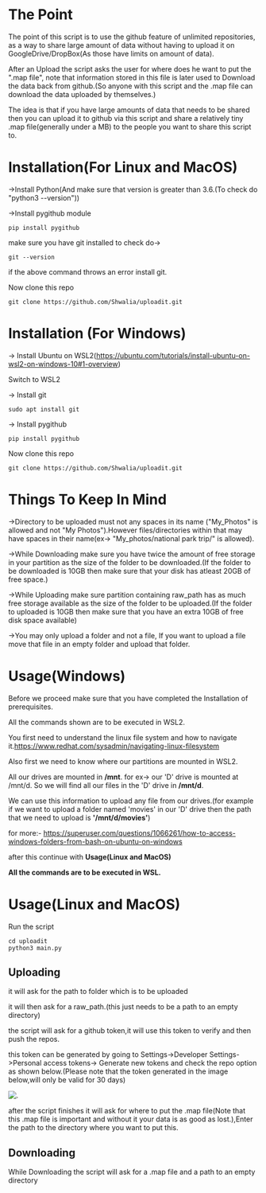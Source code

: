 # The Point
The point of this script is to use the github feature of unlimited repositories, as a way to share large amount of data without having to upload it on GoogleDrive/DropBox(As those have limits on amount of data).

After an Upload the script asks the user for where does he want to put the ".map file", note that information stored in this file is later used to Download the data back from github.(So anyone with this script and the .map file can download the data uploaded by themselves.)

The idea is that if you have large amounts of data that needs to be shared then you can upload it to github via this script and share a relatively tiny .map file(generally under a MB) to the people you want to share this script to.





# Installation(For Linux and MacOS)
->Install Python(And make sure that version is greater than 3.6.(To check do "python3 --version"))

->Install pygithub module
    
    pip install pygithub

make sure you have git installed to check do->
    
    git --version

if the above command throws an error install git.

Now clone this repo

    git clone https://github.com/Shwalia/uploadit.git


# Installation (For Windows)
-> Install Ubuntu on WSL2(https://ubuntu.com/tutorials/install-ubuntu-on-wsl2-on-windows-10#1-overview)

Switch to WSL2

-> Install git 
    
    sudo apt install git

-> Install pygithub

    pip install pygithub

Now clone this repo

    git clone https://github.com/Shwalia/uploadit.git


# Things To Keep In Mind

->Directory to be uploaded must not any spaces in its name ("My_Photos" is allowed and not "My Photos").However files/directories within that may have spaces in their name(ex-> "My_photos/national park trip/" is allowed).

->While Downloading make sure you have twice the amount of free storage in your partition as the size of the folder to be downloaded.(If the folder to be downloaded is 10GB then make sure that your disk has atleast 20GB of free space.)

->While Uploading make sure partition containing raw_path has as much free storage available as the size of the folder to be uploaded.(If the folder to uploaded is 10GB then make sure that you have an extra 10GB of free disk space available)

->You may only upload a folder and not a file, If you want to upload a file move that file in an empty folder and upload that folder.



# Usage(Windows)
Before we proceed make sure that you have completed the Installation of prerequisites.

All the commands shown are to be executed in WSL2.

You first need to understand the linux file system and how to navigate it.https://www.redhat.com/sysadmin/navigating-linux-filesystem

Also first we need to know where our partitions are mounted in WSL2.

All our drives are mounted in **/mnt**. for ex-> our 'D' drive is mounted at /mnt/d. So we will find all our files in the 'D' drive in **/mnt/d**. 

We can use this information to upload any file from our drives.(for example if we want to upload a folder named 'movies' in our 'D' drive then the path that we need to upload is **'/mnt/d/movies'**)

for more:- https://superuser.com/questions/1066261/how-to-access-windows-folders-from-bash-on-ubuntu-on-windows

after this continue with **Usage(Linux and MacOS)**

**All the commands are to be executed in WSL.**

# Usage(Linux and MacOS)
Run the script

    cd uploadit
    python3 main.py

## Uploading

it will ask for the path to folder which is to be uploaded

it will then ask for a raw_path.(this just needs to be a path to an empty directory)

the script will ask for a github token,it will use this token to verify and then push the repos.

this token can be generated by going to Settings->Developer Settings->Personal access tokens-> Generate new tokens and check the repo option as shown below.(Please note that the token generated in the image below,will only be valid for 30 days)

![.](https://github.com/[username]/[reponame]/blob/[branch]/image.jpg?raw=true)


after the script finishes it will ask for where to put the .map file(Note that this .map file is important and without it your data is as good as lost.),Enter the path to the directory where you want to put this.

## Downloading

While Downloading the script will ask for a .map file and a path to an empty directory
